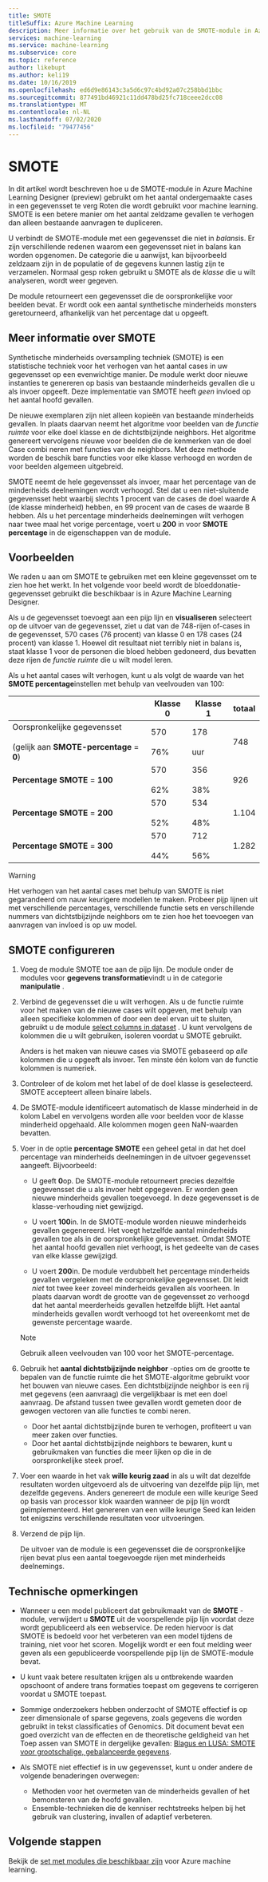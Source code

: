 ```yaml
---
title: SMOTE
titleSuffix: Azure Machine Learning
description: Meer informatie over het gebruik van de SMOTE-module in Azure Machine Learning om het aantal voor beelden met een laag voor beeld in een gegevensset te verg Roten door gebruik te maken van oversteek proeven.
services: machine-learning
ms.service: machine-learning
ms.subservice: core
ms.topic: reference
author: likebupt
ms.author: keli19
ms.date: 10/16/2019
ms.openlocfilehash: ed6d9e86143c3a5d6c97c4bd92a07c258bbd1bbc
ms.sourcegitcommit: 877491bd46921c11dd478bd25fc718ceee2dcc08
ms.translationtype: MT
ms.contentlocale: nl-NL
ms.lasthandoff: 07/02/2020
ms.locfileid: "79477456"
---
```

# <a name="smote"></a>SMOTE

In dit artikel wordt beschreven hoe u de SMOTE-module in Azure Machine Learning Designer (preview) gebruikt om het aantal ondergemaakte cases in een gegevensset te verg Roten die wordt gebruikt voor machine learning. SMOTE is een betere manier om het aantal zeldzame gevallen te verhogen dan alleen bestaande aanvragen te dupliceren.  

U verbindt de SMOTE-module met een gegevensset die niet in *balans*is. Er zijn verschillende redenen waarom een gegevensset niet in balans kan worden opgenomen. De categorie die u aanwijst, kan bijvoorbeeld zeldzaam zijn in de populatie of de gegevens kunnen lastig zijn te verzamelen. Normaal gesp roken gebruikt u SMOTE als de *klasse* die u wilt analyseren, wordt weer gegeven. 
  
De module retourneert een gegevensset die de oorspronkelijke voor beelden bevat. Er wordt ook een aantal synthetische minderheids monsters geretourneerd, afhankelijk van het percentage dat u opgeeft.  
  
## <a name="more-about-smote"></a>Meer informatie over SMOTE

Synthetische minderheids oversampling techniek (SMOTE) is een statistische techniek voor het verhogen van het aantal cases in uw gegevensset op een evenwichtige manier. De module werkt door nieuwe instanties te genereren op basis van bestaande minderheids gevallen die u als invoer opgeeft. Deze implementatie van SMOTE heeft *geen* invloed op het aantal hoofd gevallen.

De nieuwe exemplaren zijn niet alleen kopieën van bestaande minderheids gevallen. In plaats daarvan neemt het algoritme voor beelden van de *functie ruimte* voor elke doel klasse en de dichtstbijzijnde neighbors. Het algoritme genereert vervolgens nieuwe voor beelden die de kenmerken van de doel Case combi neren met functies van de neighbors. Met deze methode worden de beschik bare functies voor elke klasse verhoogd en worden de voor beelden algemeen uitgebreid.
  
SMOTE neemt de hele gegevensset als invoer, maar het percentage van de minderheids deelnemingen wordt verhoogd. Stel dat u een niet-sluitende gegevensset hebt waarbij slechts 1 procent van de cases de doel waarde A (de klasse minderheid) hebben, en 99 procent van de cases de waarde B hebben. Als u het percentage minderheids deelnemingen wilt verhogen naar twee maal het vorige percentage, voert u **200** in voor **SMOTE percentage** in de eigenschappen van de module.  
  
## <a name="examples"></a>Voorbeelden  

We raden u aan om SMOTE te gebruiken met een kleine gegevensset om te zien hoe het werkt. In het volgende voor beeld wordt de bloeddonatie-gegevensset gebruikt die beschikbaar is in Azure Machine Learning Designer.
  
Als u de gegevensset toevoegt aan een pijp lijn en **visualiseren** selecteert op de uitvoer van de gegevensset, ziet u dat van de 748-rijen of-cases in de gegevensset, 570 cases (76 procent) van klasse 0 en 178 cases (24 procent) van klasse 1. Hoewel dit resultaat niet terribly niet in balans is, staat klasse 1 voor de personen die bloed hebben gedoneerd, dus bevatten deze rijen de *functie ruimte* die u wilt model leren.
 
Als u het aantal cases wilt verhogen, kunt u als volgt de waarde van het **SMOTE percentage**instellen met behulp van veelvouden van 100:

||Klasse 0|Klasse 1|totaal|  
|-|-------------|-------------|-----------|  
|Oorspronkelijke gegevensset<br /><br /> (gelijk aan **SMOTE-percentage**  =  **0**)|570<br /><br /> 76%|178<br /><br /> uur|748|  
|**Percentage SMOTE**  =  **100**|570<br /><br /> 62%|356<br /><br /> 38%|926|  
|**Percentage SMOTE**  =  **200**|570<br /><br /> 52%|534<br /><br /> 48%|1.104|  
|**Percentage SMOTE**  =  **300**|570<br /><br /> 44%|712<br /><br /> 56%|1.282|  
  
> [!WARNING]
> Het verhogen van het aantal cases met behulp van SMOTE is niet gegarandeerd om nauw keurigere modellen te maken. Probeer pijp lijnen uit met verschillende percentages, verschillende functie sets en verschillende nummers van dichtstbijzijnde neighbors om te zien hoe het toevoegen van aanvragen van invloed is op uw model.  
  
## <a name="how-to-configure-smote"></a>SMOTE configureren
  
1.  Voeg de module SMOTE toe aan de pijp lijn. De module onder de modules voor **gegevens transformatie**vindt u in de categorie **manipulatie** .

2. Verbind de gegevensset die u wilt verhogen. Als u de functie ruimte voor het maken van de nieuwe cases wilt opgeven, met behulp van alleen specifieke kolommen of door een deel ervan uit te sluiten, gebruikt u de module [select columns in dataset](select-columns-in-dataset.md) . U kunt vervolgens de kolommen die u wilt gebruiken, isoleren voordat u SMOTE gebruikt.
  
    Anders is het maken van nieuwe cases via SMOTE gebaseerd op *alle* kolommen die u opgeeft als invoer. Ten minste één kolom van de functie kolommen is numeriek.
  
3.  Controleer of de kolom met het label of de doel klasse is geselecteerd. SMOTE accepteert alleen binaire labels.
  
4.  De SMOTE-module identificeert automatisch de klasse minderheid in de kolom Label en vervolgens worden alle voor beelden voor de klasse minderheid opgehaald. Alle kolommen mogen geen NaN-waarden bevatten.
  
5.  Voer in de optie **percentage SMOTE** een geheel getal in dat het doel percentage van minderheids deelnemingen in de uitvoer gegevensset aangeeft. Bijvoorbeeld:  
  
    - U geeft **0**op. De SMOTE-module retourneert precies dezelfde gegevensset die u als invoer hebt opgegeven. Er worden geen nieuwe minderheids gevallen toegevoegd. In deze gegevensset is de klasse-verhouding niet gewijzigd.  
  
    - U voert **100**in. In de SMOTE-module worden nieuwe minderheids gevallen gegenereerd. Het voegt hetzelfde aantal minderheids gevallen toe als in de oorspronkelijke gegevensset. Omdat SMOTE het aantal hoofd gevallen niet verhoogt, is het gedeelte van de cases van elke klasse gewijzigd.  
  
    - U voert **200**in. De module verdubbelt het percentage minderheids gevallen vergeleken met de oorspronkelijke gegevensset. Dit leidt *niet* tot twee keer zoveel minderheids gevallen als voorheen. In plaats daarvan wordt de grootte van de gegevensset zo verhoogd dat het aantal meerderheids gevallen hetzelfde blijft. Het aantal minderheids gevallen wordt verhoogd tot het overeenkomt met de gewenste percentage waarde.  
  
    > [!NOTE]
    > Gebruik alleen veelvouden van 100 voor het SMOTE-percentage.

6.  Gebruik het **aantal dichtstbijzijnde neighbor** -opties om de grootte te bepalen van de functie ruimte die het SMOTE-algoritme gebruikt voor het bouwen van nieuwe cases. Een dichtstbijzijnde neighbor is een rij met gegevens (een aanvraag) die vergelijkbaar is met een doel aanvraag. De afstand tussen twee gevallen wordt gemeten door de gewogen vectoren van alle functies te combi neren.  
  
    + Door het aantal dichtstbijzijnde buren te verhogen, profiteert u van meer zaken over functies.
    + Door het aantal dichtstbijzijnde neighbors te bewaren, kunt u gebruikmaken van functies die meer lijken op die in de oorspronkelijke steek proef.  
  
7. Voer een waarde in het vak **wille keurig zaad** in als u wilt dat dezelfde resultaten worden uitgevoerd als de uitvoering van dezelfde pijp lijn, met dezelfde gegevens. Anders genereert de module een wille keurige Seed op basis van processor klok waarden wanneer de pijp lijn wordt geïmplementeerd. Het genereren van een wille keurige Seed kan leiden tot enigszins verschillende resultaten voor uitvoeringen.

8. Verzend de pijp lijn.  
  
   De uitvoer van de module is een gegevensset die de oorspronkelijke rijen bevat plus een aantal toegevoegde rijen met minderheids deelnemings.  

## <a name="technical-notes"></a>Technische opmerkingen

+ Wanneer u een model publiceert dat gebruikmaakt van de **SMOTE** -module, verwijdert u **SMOTE** uit de voorspellende pijp lijn voordat deze wordt gepubliceerd als een webservice. De reden hiervoor is dat SMOTE is bedoeld voor het verbeteren van een model tijdens de training, niet voor het scoren. Mogelijk wordt er een fout melding weer geven als een gepubliceerde voorspellende pijp lijn de SMOTE-module bevat.

+ U kunt vaak betere resultaten krijgen als u ontbrekende waarden opschoont of andere trans formaties toepast om gegevens te corrigeren voordat u SMOTE toepast. 

+ Sommige onderzoekers hebben onderzocht of SMOTE effectief is op zeer dimensionale of sparse gegevens, zoals gegevens die worden gebruikt in tekst classificaties of Genomics. Dit document bevat een goed overzicht van de effecten en de theoretische geldigheid van het Toep assen van SMOTE in dergelijke gevallen: [Blagus en LUSA: SMOTE voor grootschalige, gebalanceerde gegevens](https://bmcbioinformatics.biomedcentral.com/articles/10.1186/1471-2105-14-106).

+ Als SMOTE niet effectief is in uw gegevensset, kunt u onder andere de volgende benaderingen overwegen:
  + Methoden voor het overmeten van de minderheids gevallen of het bemonsteren van de hoofd gevallen.
  + Ensemble-technieken die de kenniser rechtstreeks helpen bij het gebruik van clustering, invallen of adaptief verbeteren.


## <a name="next-steps"></a>Volgende stappen

Bekijk de [set met modules die beschikbaar zijn](module-reference.md) voor Azure machine learning. 

